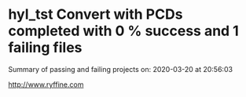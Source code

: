 # hyl_tst Convert with PCDs completed with 0 % success and 1 failing files

Summary of passing and failing projects on: 2020-03-20 at 20:56:03

http://www.ryffine.com
